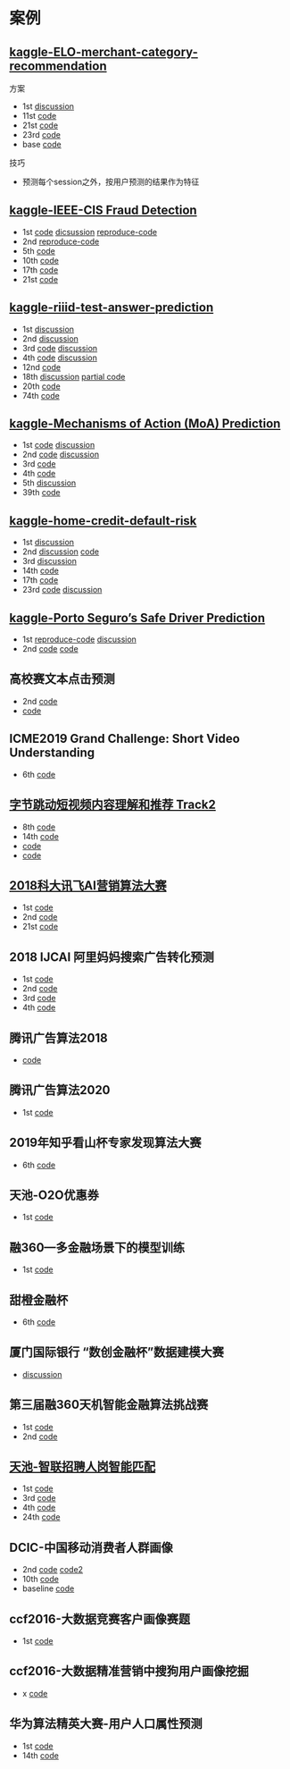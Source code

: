 # 案例

## [kaggle-ELO-merchant-category-recommendation](https://www.kaggle.com/c/elo-merchant-category-recommendation/overview)

方案
- 1st [discussion](https://www.kaggle.com/competitions/elo-merchant-category-recommendation/discussion/82036#479038)
- 11st [code](https://github.com/kangzhang0709/2019-kaggle-elo-top-11-solution)
- 21st [code](https://github.com/bestpredicts/ELO)
- 23rd [code](https://github.com/yryrgogo/Elo-Recommendation-23place)
- base [code](https://github.com/aerdem4/kaggle-elo)

技巧
- 预测每个session之外，按用户预测的结果作为特征

## [kaggle-IEEE-CIS Fraud Detection](https://www.kaggle.com/c/ieee-fraud-detection/overview)
- 1st [code](https://www.kaggle.com/cdeotte/xgb-fraud-with-magic-0-9600) [dicsussion](https://www.kaggle.com/c/ieee-fraud-detection/discussion/111308) [reproduce-code](https://github.com/DJofOUC/IEEE-CIS-Fraud-Detection/blob/master/code/kaggle_score0.9598.py)
- 2nd [reproduce-code](https://github.com/ikibardin/kaggle-camera-model-identification)
- 5th [code](https://github.com/hakubishin3/kaggle_ieee)
- 10th [code](https://github.com/jxzly/Kaggle-IEEE-CIS-Fraud-Detection-2019)
- 17th [code](https://github.com/tmheo/IEEE-Fraud-Detection-17th-Place-Solution)
- 21st [code](https://github.com/white-bird/kaggle-ieee)

## [kaggle-riiid-test-answer-prediction](https://www.kaggle.com/c/riiid-test-answer-prediction/overview)
- 1st [discussion](https://www.kaggle.com/c/riiid-test-answer-prediction/discussion/218318)
- 2nd [discussion](https://www.kaggle.com/c/riiid-test-answer-prediction/discussion/210113)
- 3rd [code](https://github.com/jamarju/riiid-acp-pub) [discussion](https://www.kaggle.com/c/riiid-test-answer-prediction/discussion/209585)
- 4th [code](https://github.com/dkletran/riiid-challenge-4th-place) [discussion](https://www.kaggle.com/c/riiid-test-answer-prediction/discussion/210171)
- 12nd [code](https://github.com/sakami0000/kaggle_riiid)
- 18th [discussion](https://mp.weixin.qq.com/s/zQJbNb08nXGMVqHGng-xLw) [partial code](https://github.com/ZiwenYeee/Riiid-numba-framework)
- 20th [code](https://github.com/Shujun-He/Riiid-Answer-Correctness-Prediction-20th-solution)
- 74th [code](https://github.com/jackhuntcn/Kaggle_Riiid_74th_LGBM)

## [kaggle-Mechanisms of Action (MoA) Prediction](https://www.kaggle.com/c/lish-moa)
- 1st [code](https://github.com/guitarmind/kaggle_moa_winner_hungry_for_gold) [discussion](https://www.kaggle.com/c/lish-moa/discussion/201510)
- 2nd [code](https://github.com/baosenguo/Kaggle-MoA-2nd-Place-Solution) [discussion](https://www.kaggle.com/c/lish-moa/discussion/202256)
- 3rd [code](https://github.com/jxzly/3rd-kaggle-moa-2020-solution) 
- 4th [code](https://github.com/e-mon/lish-moa)
- 5th [discussion](https://www.kaggle.com/c/lish-moa/discussion/200533)
- 39th [code](https://github.com/fkubota/kaggle-Mechanisms-of-Action-MoA-Prediction)

## [kaggle-home-credit-default-risk](https://www.kaggle.com/c/home-credit-default-risk)
- 1st [discussion](https://www.kaggle.com/c/home-credit-default-risk/discussion/64821)
- 2nd [discussion](https://www.kaggle.com/c/home-credit-default-risk/discussion/64722) [code](https://github.com/KazukiOnodera/Home-Credit-Default-Risk)
- 3rd [discussion](https://www.kaggle.com/c/home-credit-default-risk/discussion/64596)
- 14th [code](https://github.com/ZiwenYeee/Home-Credit-Risk-14th)
- 17th [code](https://github.com/NoxMoon/home-credit-default-risk)
- 23rd [code](https://www.kaggle.com/xucheng/cv-7993-private-score-7996) [discussion](https://zhuanlan.zhihu.com/p/43323121)

## [kaggle-Porto Seguro’s Safe Driver Prediction](https://www.kaggle.com/c/porto-seguro-safe-driver-prediction/overview/description)
- 1st [reproduce-code](https://www.kaggle.com/osciiart/denoising-autoencoder) [discussion](https://www.kaggle.com/c/porto-seguro-safe-driver-prediction/discussion/44629)
- 2nd [code](https://github.com/xiaozhouwang/kaggle-porto-seguro) [code](https://www.kaggle.com/xiaozhouwang/2nd-place-lightgbm-solution)

## 高校赛文本点击预测
- 2nd [code](https://github.com/srtianxia/BDC2019_Top2)
- [code](https://github.com/chizhu/BDC2019)

## ICME2019 Grand Challenge: Short Video Understanding
- 6th [code](https://github.com/guoday/ICME2019-CTR)

## [字节跳动短视频内容理解和推荐 Track2](https://www.biendata.xyz/competition/icmechallenge2019/)
- 8th [code](https://github.com/JiDong-CS/icme2019-bytedance-grand-challenge)
- 14th [code](https://github.com/Rearcher/ICME2019_Short_Video_Understanding_Challenge_Rank14)
- [code](https://github.com/xuerongchuan/ICME2019competition)
- [code](https://github.com/chenzhaoyan/Bytedance_ICME_challenge-master)

## [2018科大讯飞AI营销算法大赛](https://js.dclab.run/v2/cmptDetail.html?id=245)
- 1st [code](https://github.com/bettenW/2018-iFLYTEK-Marketing-Algorithms-Competition-Finals-Rank1)
- 2nd [code](https://github.com/infturing/kdxf)
- 21st [code](https://github.com/Michaelhuazhang/-AI21-)

## 2018 IJCAI 阿里妈妈搜索广告转化预测
- 1st [code](https://github.com/plantsgo/ijcai-2018)
- 2nd [code](https://github.com/YouChouNoBB/ijcai-18-top2-single-mole-solution)
- 3rd [code](https://github.com/luoda888/2018-IJCAI-top3)
- 4th [code](https://github.com/fanfanda/ijcai_2018)

## 腾讯广告算法2018
- [code](https://github.com/DiligentPanda/Tencent_Ads_Algo_2018)

## 腾讯广告算法2020
- 1st [code](https://github.com/guoday/Tencent2020_Rank1st)

## 2019年知乎看山杯专家发现算法大赛
- 6th [code](https://github.com/liuchenailq/zhihu-findexp)

## 天池-O2O优惠券
- 1st [code](https://github.com/wepe/O2O-Coupon-Usage-Forecast)

## 融360—多金融场景下的模型训练
- 1st [code](https://github.com/shuiliwanwu/Rong360-Model-training-in-multiple-financial-scenarios)

## 甜橙金融杯
- 6th [code](https://github.com/BirderEric/Tiancheng)

## 厦门国际银行 “数创金融杯”数据建模大赛
- [discussion](https://zhuanlan.zhihu.com/p/149985365)

## 第三届融360天机智能金融算法挑战赛
- 1st [code](https://github.com/PPshrimpGo/Rong360_feature_mining_1st_solution)
- 2nd [code](https://github.com/PPshrimpGo/Rong360_2nd)


## [天池-智联招聘人岗智能匹配](https://tianchi.aliyun.com/competition/entrance/231728/forum) <br>
- 1st [code](https://github.com/hydantess/TianChi_zhilianzhaopin)
- 3rd [code](https://github.com/ji1ai1/201907-ZLRG)
- 4th [code](https://github.com/juzstu/TianChi_ZhiLianZhaoPin)
- 24th [code](https://github.com/magicwifi/zhaopin-zhilian)

## DCIC-中国移动消费者人群画像
- 2nd [code](https://github.com/PanJianning/DCIC-2019-Credit-2th-Place) [code2](https://github.com/C-rawler/DCIC-2019-Credit-intelligence-score-2th-Place)
- 10th [code](https://github.com/xy0210/DCIC-2019-China-Mobile)
- baseline [code](https://github.com/wangvenn/Credit-Scoring-Regression)

## ccf2016-大数据竞赛客户画像赛题
- 1st [code](https://github.com/feidapeng/2016CCF_StateGrid_UserProfile)

## ccf2016-大数据精准营销中搜狗用户画像挖掘
- x [code](https://github.com/hengchao0248/ccf2016_sougou)

## 华为算法精英大赛-用户人口属性预测
- 1st [code](https://github.com/luoda888/HUAWEI-DIGIX-AgeGroup)
- 14th [code](https://github.com/WeavingWong/DigiX_HuaWei_Population_Age_Attribution_Predict)

